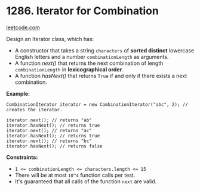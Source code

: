 # 1286. Iterator for Combination

[leetcode.com](https://leetcode.com/problems/iterator-for-combination/)

Design an Iterator class, which has:

*   A constructor that takes a string `characters` of **sorted distinct** lowercase English letters and a number `combinationLength` as arguments.
*   A function _next()_ that returns the next combination of length `combinationLength` in **lexicographical order**.
*   A function _hasNext()_ that returns `True` if and only if there exists a next combination.

**Example:**

```text
CombinationIterator iterator = new CombinationIterator("abc", 2); // creates the iterator.

iterator.next(); // returns "ab"
iterator.hasNext(); // returns true
iterator.next(); // returns "ac"
iterator.hasNext(); // returns true
iterator.next(); // returns "bc"
iterator.hasNext(); // returns false
```

**Constraints:**

*   `1 <= combinationLength <= characters.length <= 15`
*   There will be at most `10^4` function calls per test.
*   It's guaranteed that all calls of the function `next` are valid.
